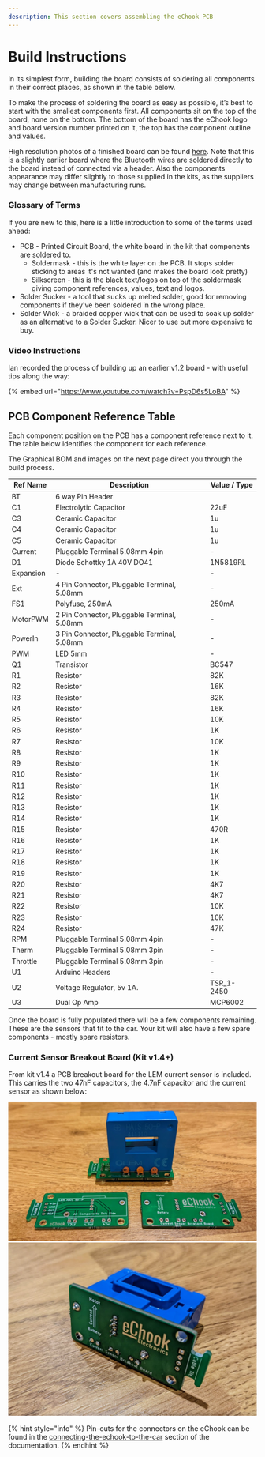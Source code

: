 ```yaml
---
description: This section covers assembling the eChook PCB
---
```


# Build Instructions

In its simplest form, building the board consists of soldering all components in their correct places, as shown in the table below.

To make the process of soldering the board as easy as possible, it’s best to start with the smallest components first. All components sit on the top of the board, none on the bottom. The bottom of the board has the eChook logo and board version number printed on it, the top has the component outline and values.

High resolution photos of a finished board can be found [here](https://goo.gl/photos/QLNfrek9v2v522xa9). Note that this is a slightly earlier board where the Bluetooth wires are soldered directly to the board instead of connected via a header. Also the components appearance may differ slightly to those supplied in the kits, as the suppliers may change between manufacturing runs.

### Glossary of Terms

If you are new to this, here is a little introduction to some of the terms used ahead:

* PCB - Printed Circuit Board, the white board in the kit that components are soldered to.
  * Soldermask - this is the white layer on the PCB. It stops solder sticking to areas it's not wanted (and makes the board look pretty)
  * Silkscreen - this is the black text/logos on top of the soldermask giving component references, values, text and logos.
* Solder Sucker - a tool that sucks up melted solder, good for removing components if they've been soldered in the wrong place.
* Solder Wick - a braided copper wick that can be used to soak up solder as an alternative to a Solder Sucker. Nicer to use but more expensive to buy.

### Video Instructions

Ian recorded the process of building up an earlier v1.2 board - with useful tips along the way:

{% embed url="https://www.youtube.com/watch?v=PspD6s5LoBA" %}

## &#x20;**PCB Component Reference Table**

Each component position on the PCB has a component reference next to it. The table below identifies the component for each reference.&#x20;

The Graphical BOM and images on the next page direct you through the build process.

| **Ref Name** | **Description**                             | **Value / Type** |
| ------------ | ------------------------------------------- | ---------------- |
| BT           | 6 way Pin Header                            |                  |
| C1           | Electrolytic Capacitor                      | 22uF             |
| C3           | Ceramic Capacitor                           | 1u               |
| C4           | Ceramic Capacitor                           | 1u               |
| C5           | Ceramic Capacitor                           | 1u               |
| Current      | Pluggable Terminal 5.08mm 4pin              | -                |
| D1           | Diode Schottky 1A 40V DO41                  | 1N5819RL         |
| Expansion    | -                                           | -                |
| Ext          | 4 Pin Connector, Pluggable Terminal, 5.08mm | -                |
| FS1          | Polyfuse, 250mA                             | 250mA            |
| MotorPWM     | 2 Pin Connector, Pluggable Terminal, 5.08mm | -                |
| PowerIn      | 3 Pin Connector, Pluggable Terminal, 5.08mm | -                |
| PWM          | LED 5mm                                     | -                |
| Q1           | Transistor                                  | BC547            |
| R1           | Resistor                                    | 82K              |
| R2           | Resistor                                    | 16K              |
| R3           | Resistor                                    | 82K              |
| R4           | Resistor                                    | 16K              |
| R5           | Resistor                                    | 10K              |
| R6           | Resistor                                    | 1K               |
| R7           | Resistor                                    | 10K              |
| R8           | Resistor                                    | 1K               |
| R9           | Resistor                                    | 1K               |
| R10          | Resistor                                    | 1K               |
| R11          | Resistor                                    | 1K               |
| R12          | Resistor                                    | 1K               |
| R13          | Resistor                                    | 1K               |
| R14          | Resistor                                    | 1K               |
| R15          | Resistor                                    | 470R             |
| R16          | Resistor                                    | 1K               |
| R17          | Resistor                                    | 1K               |
| R18          | Resistor                                    | 1K               |
| R19          | Resistor                                    | 1K               |
| R20          | Resistor                                    | 4K7              |
| R21          | Resistor                                    | 4K7              |
| R22          | Resistor                                    | 10K              |
| R23          | Resistor                                    | 10K              |
| R24          | Resistor                                    | 47K              |
| RPM          | Pluggable Terminal 5.08mm 4pin              | -                |
| Therm        | Pluggable Terminal 5.08mm 3pin              | -                |
| Throttle     | Pluggable Terminal 5.08mm 3pin              | -                |
| U1           | Arduino Headers                             | -                |
| U2           | Voltage Regulator, 5v 1A.                   | TSR\_1-2450      |
| U3           | Dual Op Amp                                 | MCP6002          |

Once the board is fully populated there will be a few components remaining. These are the sensors that fit to the car. Your kit will also have a few spare components - mostly spare resistors.

### Current Sensor Breakout Board (Kit v1.4+)

From kit v1.4 a PCB breakout board for the LEM current sensor is included. This carries the two 47nF capacitors, the 4.7nF capacitor and the current sensor as shown below:

![](<../.gitbook/assets/image (12).png>) ![](<../.gitbook/assets/image (13).png>)

{% hint style="info" %}
Pin-outs for the connectors on the eChook can be found in the [connecting-the-echook-to-the-car](../connecting-the-echook-to-the-car/ "mention") section of the documentation.
{% endhint %}

